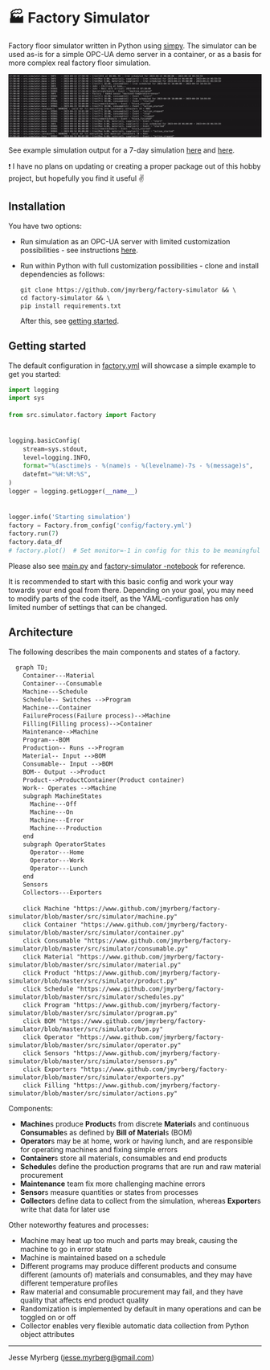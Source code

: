 # :factory: Factory Simulator

Factory floor simulator written in Python using [simpy](https://simpy.readthedocs.io). The simulator can be used as-is for a simple OPC-UA demo server in a container, or as a basis for more complex real factory floor simulation.

![Simulator](./docs/simulator-log.gif)

See example simulation output for a 7-day simulation [here](./docs/categorical-results.png) and [here](./docs/numerical-results.png).

:exclamation: I have no plans on updating or creating a proper package out of this hobby project, but hopefully you find it useful :v:

## Installation

You have two options:

- Run simulation as an OPC-UA server with limited customization possibilities - see instructions [here](./src/server/README.md).

- Run within Python with full customization possibilities - clone and install dependencies as follows:

  ```shell
  git clone https://github.com/jmyrberg/factory-simulator && \
  cd factory-simulator && \
  pip install requirements.txt
  ```

  After this, see [getting started](#getting-started).

## Getting started

The default configuration in [factory.yml](./config/factory.yml) will showcase a simple example to get you started:

```python
import logging
import sys

from src.simulator.factory import Factory


logging.basicConfig(
    stream=sys.stdout,
    level=logging.INFO,
    format="%(asctime)s - %(name)s - %(levelname)-7s - %(message)s",
    datefmt="%H:%M:%S",
)
logger = logging.getLogger(__name__)


logger.info('Starting simulation')
factory = Factory.from_config('config/factory.yml')
factory.run(7)
factory.data_df
# factory.plot()  # Set monitor=-1 in config for this to be meaningful
```

Please also see [main.py](main.py) and [factory-simulator -notebook](./notebooks/factory-simulator.ipynb) for reference.

It is recommended to start with this basic config and work your way towards your end goal from there. Depending on your goal, you may need to modify parts of the code itself, as the YAML-configuration has only limited number of settings that can be changed.

## Architecture

The following describes the main components and states of a factory.

```mermaid
  graph TD;
    Container---Material
    Container---Consumable
    Machine---Schedule
    Schedule-- Switches -->Program
    Machine---Container
    FailureProcess(Failure process)-->Machine
    Filling(Filling process)-->Container
    Maintenance-->Machine
    Program---BOM
    Production-- Runs -->Program
    Material-- Input -->BOM
    Consumable-- Input -->BOM
    BOM-- Output -->Product
    Product-->ProductContainer(Product container)
    Work-- Operates -->Machine
    subgraph MachineStates
      Machine---Off
      Machine---On
      Machine---Error
      Machine---Production
    end
    subgraph OperatorStates
      Operator---Home
      Operator---Work
      Operator---Lunch
    end
    Sensors
    Collectors---Exporters

    click Machine "https://www.github.com/jmyrberg/factory-simulator/blob/master/src/simulator/machine.py"
    click Container "https://www.github.com/jmyrberg/factory-simulator/blob/master/src/simulator/container.py"
    click Consumable "https://www.github.com/jmyrberg/factory-simulator/blob/master/src/simulator/consumable.py"
    click Material "https://www.github.com/jmyrberg/factory-simulator/blob/master/src/simulator/material.py"
    click Product "https://www.github.com/jmyrberg/factory-simulator/blob/master/src/simulator/product.py"
    click Schedule "https://www.github.com/jmyrberg/factory-simulator/blob/master/src/simulator/schedules.py"
    click Program "https://www.github.com/jmyrberg/factory-simulator/blob/master/src/simulator/program.py"
    click BOM "https://www.github.com/jmyrberg/factory-simulator/blob/master/src/simulator/bom.py"
    click Operator "https://www.github.com/jmyrberg/factory-simulator/blob/master/src/simulator/operator.py"
    click Sensors "https://www.github.com/jmyrberg/factory-simulator/blob/master/src/simulator/sensors.py"
    click Exporters "https://www.github.com/jmyrberg/factory-simulator/blob/master/src/simulator/exporters.py"
    click Filling "https://www.github.com/jmyrberg/factory-simulator/blob/master/src/simulator/actions.py"
```

Components:

- **Machine**s produce **Product**s from discrete **Material**s and continuous **Consumable**s as defined by **Bill of Material**s (BOM)
- **Operator**s may be at home, work or having lunch, and are responsible for operating machines and fixing simple errors
- **Container**s store all materials, consumables and end products
- **Schedule**s define the production programs that are run and raw material procurement
- **Maintenance** team fix more challenging machine errors
- **Sensor**s measure quantities or states from processes
- **Collector**s define data to collect from the simulation, whereas **Exporter**s write that data for later use

Other noteworthy features and processes:

- Machine may heat up too much and parts may break, causing the machine to go in error state
- Machine is maintained based on a schedule
- Different programs may produce different products and consume different (amounts of) materials and consumables, and they may have different temperature profiles
- Raw material and consumable procurement may fail, and they have quality that affects end product quality
- Randomization is implemented by default in many operations and can be toggled on or off
- Collector enables very flexible automatic data collection from Python object attributes

---

Jesse Myrberg (jesse.myrberg@gmail.com)
